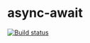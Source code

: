 # async-await

[![Build status](https://ci.appveyor.com/api/projects/status/jlkemu1efix8wyxf?svg=true)](https://ci.appveyor.com/project/korobprog/async-await)

